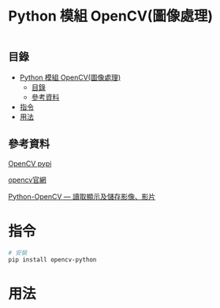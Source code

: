 # Python 模組 OpenCV(圖像處理)

```
```

## 目錄

- [Python 模組 OpenCV(圖像處理)](#python-模組-opencv圖像處理)
	- [目錄](#目錄)
	- [參考資料](#參考資料)
- [指令](#指令)
- [用法](#用法)

## 參考資料

[OpenCV pypi](https://pypi.org/project/opencv-python/)

[opencv官網](https://docs.opencv.org/4.x/index.html)

[Python-OpenCV — 讀取顯示及儲存影像、影片](https://medium.com/ching-i/python-opencv-%E8%AE%80%E5%8F%96%E9%A1%AF%E7%A4%BA%E5%8F%8A%E5%84%B2%E5%AD%98%E5%BD%B1%E5%83%8F-%E5%BD%B1%E7%89%87-ee3701c454da)

# 指令

```bash
# 安裝
pip install opencv-python
```

# 用法

```Python
```
